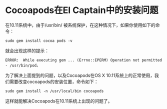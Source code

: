 # Cocoapods在El Captain中的安装问题

在10.11系统中，由于/usr/bin/ 被系统保护，在这种情况下，如果你使用如下的命令：

```
sudo gem install cocoa pods -v
```

就会出现这样的提示：
```
ERROR:  While executing gem ... (Errno::EPERM) Operation not permitted - /usr/bin/pod。
```

为了解决上面提到的问题，以及Cocoapods在OS X 10.11系统上的正常使用，我们需要改变cocoapods的安装位置，命令如下：


```
sudo gem install -n /usr/local/bin cocoapods
```

这样就能解决Cocoapods在10.11系统上出现的问题了。